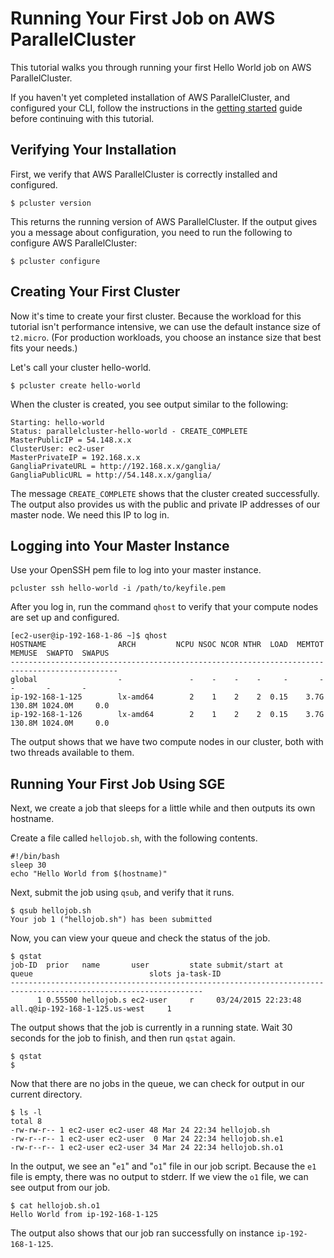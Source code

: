 # Running Your First Job on AWS ParallelCluster<a name="tutorials_01_hello_world"></a>

This tutorial walks you through running your first Hello World job on AWS ParallelCluster\.

If you haven't yet completed installation of AWS ParallelCluster, and configured your CLI, follow the instructions in the [getting started](getting_started.md) guide before continuing with this tutorial\.

## Verifying Your Installation<a name="verifying-your-installation"></a>

First, we verify that AWS ParallelCluster is correctly installed and configured\.

```
$ pcluster version
```

This returns the running version of AWS ParallelCluster\. If the output gives you a message about configuration, you need to run the following to configure AWS ParallelCluster:

```
$ pcluster configure
```

## Creating Your First Cluster<a name="creating-your-first-cluster"></a>

Now it's time to create your first cluster\. Because the workload for this tutorial isn't performance intensive, we can use the default instance size of `t2.micro`\. \(For production workloads, you choose an instance size that best fits your needs\.\)

Let's call your cluster hello\-world\.

```
$ pcluster create hello-world
```

When the cluster is created, you see output similar to the following:

```
Starting: hello-world
Status: parallelcluster-hello-world - CREATE_COMPLETE
MasterPublicIP = 54.148.x.x
ClusterUser: ec2-user
MasterPrivateIP = 192.168.x.x
GangliaPrivateURL = http://192.168.x.x/ganglia/
GangliaPublicURL = http://54.148.x.x/ganglia/
```

The message `CREATE_COMPLETE` shows that the cluster created successfully\. The output also provides us with the public and private IP addresses of our master node\. We need this IP to log in\.

## Logging into Your Master Instance<a name="logging-into-your-master-instance"></a>

Use your OpenSSH pem file to log into your master instance\.

```
pcluster ssh hello-world -i /path/to/keyfile.pem
```

After you log in, run the command `qhost` to verify that your compute nodes are set up and configured\.

```
[ec2-user@ip-192-168-1-86 ~]$ qhost
HOSTNAME                ARCH         NCPU NSOC NCOR NTHR  LOAD  MEMTOT  MEMUSE  SWAPTO  SWAPUS
----------------------------------------------------------------------------------------------
global                  -               -    -    -    -     -       -       -       -       -
ip-192-168-1-125        lx-amd64        2    1    2    2  0.15    3.7G  130.8M 1024.0M     0.0
ip-192-168-1-126        lx-amd64        2    1    2    2  0.15    3.7G  130.8M 1024.0M     0.0
```

The output shows that we have two compute nodes in our cluster, both with two threads available to them\.

## Running Your First Job Using SGE<a name="running-your-first-job-using-sge"></a>

Next, we create a job that sleeps for a little while and then outputs its own hostname\.

Create a file called `hellojob.sh`, with the following contents\.

```
#!/bin/bash
sleep 30
echo "Hello World from $(hostname)"
```

Next, submit the job using `qsub`, and verify that it runs\.

```
$ qsub hellojob.sh
Your job 1 ("hellojob.sh") has been submitted
```

Now, you can view your queue and check the status of the job\.

```
$ qstat
job-ID  prior   name       user         state submit/start at     queue                          slots ja-task-ID
-----------------------------------------------------------------------------------------------------------------
      1 0.55500 hellojob.s ec2-user     r     03/24/2015 22:23:48 all.q@ip-192-168-1-125.us-west     1
```

The output shows that the job is currently in a running state\. Wait 30 seconds for the job to finish, and then run `qstat` again\.

```
$ qstat
$
```

Now that there are no jobs in the queue, we can check for output in our current directory\.

```
$ ls -l
total 8
-rw-rw-r-- 1 ec2-user ec2-user 48 Mar 24 22:34 hellojob.sh
-rw-r--r-- 1 ec2-user ec2-user  0 Mar 24 22:34 hellojob.sh.e1
-rw-r--r-- 1 ec2-user ec2-user 34 Mar 24 22:34 hellojob.sh.o1
```

In the output, we see an "`e1`" and "`o1`" file in our job script\. Because the `e1` file is empty, there was no output to stderr\. If we view the `o1` file, we can see output from our job\.

```
$ cat hellojob.sh.o1
Hello World from ip-192-168-1-125
```

The output also shows that our job ran successfully on instance `ip-192-168-1-125`\.